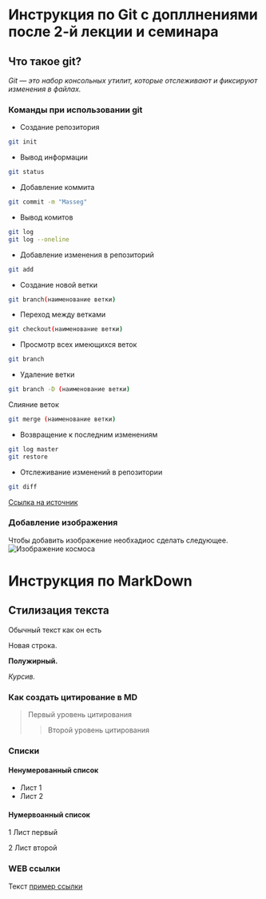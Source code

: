 # Инструкция по Git с допллнениями после 2-й лекции и семинара

## Что такое git?
*Git — это набор консольных утилит, которые отслеживают и фиксируют изменения в файлах.* 

### Команды при использовании git
* Создание репозитория 
```sh
git init
```
* Вывод информации 
```sh
git status 
```
* Добавление коммита 
```sh
git commit -m "Masseg"
```
* Вывод комитов
```sh
git log
git log --oneline
```
* Добавление изменения в репозиторий
```sh
git add 
```
* Создание новой ветки 
```sh 
git branch(наименование ветки)
```
* Переход между ветками
```sh
git checkout(наименование ветки)
```
* Просмотр всех имеющихся веток 
```sh
git branch
```
* Удаление ветки 
```sh
git branch -D (наименование ветки)
```
Слияние веток
```sh
git merge (наименование ветки)
```
* Возвращение к последним изменениям
```sh
git log master
git restore
```
* Отслеживание изменений в репозитории
```sh
git diff
```

[Ссылка на источник](https://proglib.io/p/git-for-half-an-hour)

### Добавление изображения 

Чтобы добавить изображение необхадиос сделать следующее.
![Изображение космоса](kosmicheskoe_prostranstvo_sozvezdie_zvezdy_122977_1920x1080.jpg)

# Инструкция по MarkDown

## Стилизация текста
Обычный текст как он есть

Новая строка. 

**Полужирный.**

*Курсив.* 

### Как создать цитирование в MD
>Первый уровень цитирования
>>Второй уровень цитирования
### Списки 
#### Ненумерованный список
* Лист 1
* Лист 2
#### Нумервоанный список
1 Лист первый

2 Лист второй

### WEB ссылки
Текст [пример ссылки](http:/)

